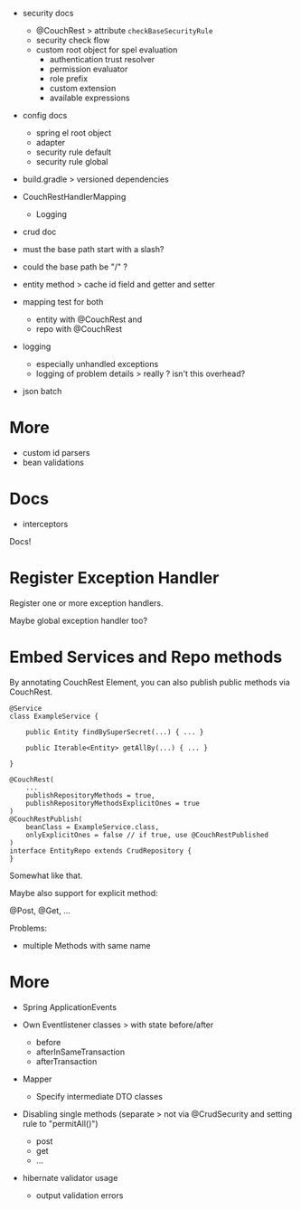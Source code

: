 - security docs
  - @CouchRest > attribute `checkBaseSecurityRule`
  - security check flow
  - custom root object for spel evaluation
    - authentication trust resolver
    - permission evaluator
    - role prefix
    - custom extension
    - available expressions
  
- config docs
  - spring el root object
  - adapter
  - security rule default
  - security rule global

- build.gradle > versioned dependencies

- CouchRestHandlerMapping
  - Logging
  
- crud doc
  
- must the base path start with a slash?
- could the base path be "/" ?

- entity method > cache id field and getter and setter

- mapping test for both
  - entity with @CouchRest and
  - repo with @CouchRest
- logging
  - especially unhandled exceptions
  - logging of problem details > really ? isn't this overhead?
  
- json batch

# More

- custom id parsers
- bean validations

# Docs

- interceptors

Docs!

# Register Exception Handler

Register one or more exception handlers.

Maybe global exception handler too?

# Embed Services and Repo methods

By annotating CouchRest Element, you can also publish public methods
via CouchRest.

```
@Service
class ExampleService {

    public Entity findBySuperSecret(...) { ... }

    public Iterable<Entity> getAllBy(...) { ... }

}

@CouchRest(
    ...
    publishRepositoryMethods = true,
    publishRepositoryMethodsExplicitOnes = true
)
@CouchRestPublish(
    beanClass = ExampleService.class,
    onlyExplicitOnes = false // if true, use @CouchRestPublished
)
interface EntityRepo extends CrudRepository {
}
```

Somewhat like that.

Maybe also support for explicit method:

@Post, @Get, ...

Problems:

- multiple Methods with same name

# More

- Spring ApplicationEvents
- Own Eventlistener classes > with state before/after
  - before
  - afterInSameTransaction
  - afterTransaction
- Mapper
  - Specify intermediate DTO classes
- Disabling single methods (separate > not via @CrudSecurity and setting rule to "permitAll()")
  - post
  - get
  - ...

- hibernate validator usage
  - output validation errors